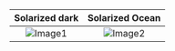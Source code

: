 Solarized dark             |  Solarized Ocean
:-------------------------:|:-------------------------:
![Image1](https://github.com/user-attachments/assets/8c415b2e-52b1-4899-91fa-65d2df5b0093)  |  ![Image2](https://github.com/user-attachments/assets/d789bce1-f15a-4725-81bb-4da27f532b46)




















